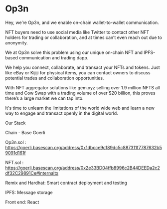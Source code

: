 # Op3n
Hey, we’re Op3n, and we enable on-chain wallet-to-wallet communication.


NFT buyers need to use social media like Twitter to contact other NFT holders for trading or collaboration, and at times can’t even reach out due to anonymity.  

We at Op3n solve this problem using our unique on-chain NFT and IPFS-based communication and trading dapp.

We help you connect, collaborate, and transact your NFTs and tokens. Just like eBay or Kijiji for physical items, you can contact owners to discuss potential trades and collaboration opportunities.


With NFT aggregator solutions like gem.xyz selling over 1.9 million NFTS all time and Cow Swap with a trading volume of over $20 billion, this proves there’s a large market we can tap into.

It's time to unlearn the limitations of the world wide web and learn a new way to engage and transact openly in the digital world.

Our Stack 

Chain - Base Goerli 

 Op3n.sol : https://goerli.basescan.org/address/0x1dbcce9c189dc5c887311f7787632b59091d161f 

 NFT.sol : https://goerli.basescan.org/address/0x2e33BD04ffb8996c2B44DEEDa2c2df32C29891Ce#internaltx 

Remix and Hardhat: Smart contract deployment and testing

IPFS: Message storage

Front end: React

